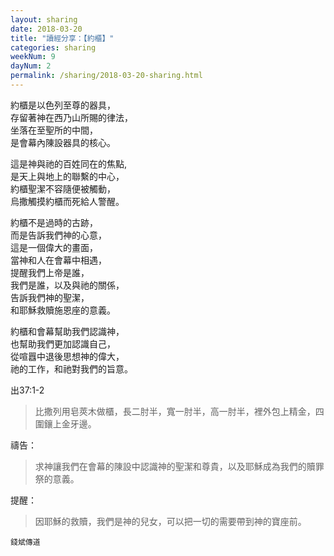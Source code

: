 ```yaml
---
layout: sharing
date: 2018-03-20
title: "讀經分享：【約櫃】"
categories: sharing
weekNum: 9
dayNum: 2
permalink: /sharing/2018-03-20-sharing.html
---
```


約櫃是以色列至尊的器具，  
存留著神在西乃山所賜的律法，  
坐落在至聖所的中間，  
是會幕內陳設器具的核心。

這是神與祂的百姓同在的焦點,   
是天上與地上的聯繫的中心，  
約櫃聖潔不容隨便被觸動，  
烏撒觸摸約櫃而死給人警醒。

約櫃不是過時的古跡，  
而是告訴我們神的心意，  
這是一個偉大的畫面，  
當神和人在會幕中相遇，  
提醒我們上帝是誰，  
我們是誰，以及與祂的關係，  
告訴我們神的聖潔，  
和耶穌救贖施恩座的意義。

約櫃和會幕幫助我們認識神，  
也幫助我們更加認識自己，  
從喧囂中退後思想神的偉大，  
祂的工作，和祂對我們的旨意。

出37:1-2 
> 比撒列用皂莢木做櫃，長二肘半，寬一肘半，高一肘半，裡外包上精金，四圍鑲上金牙邊。

禱告：
> 求神讓我們在會幕的陳設中認識神的聖潔和尊貴，以及耶穌成為我們的贖罪祭的意義。

提醒：
> 因耶穌的救贖，我們是神的兒女，可以把一切的需要帶到神的寶座前。

  
`錢斌傳道`
